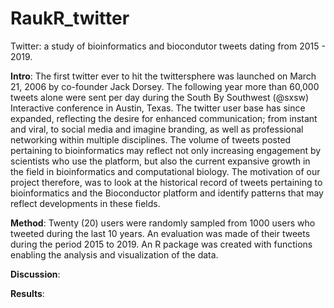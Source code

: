# RaukR_twitter
Twitter: a study of bioinformatics and biocondutor tweets dating from 2015 - 2019.

**Intro**: The first twitter ever to hit the twittersphere was launched on March 21, 2006 by co-founder Jack Dorsey. The following year more than 60,000 tweets alone were sent per day during the South By Southwest (@sxsw) Interactive conference in Austin, Texas. The twitter user base has since expanded, reflecting the desire for enhanced communication; from instant and viral, to social media and imagine branding, as well as professional networking within multiple disciplines. The volume of tweets posted pertaining to bioinformatics may reflect not only increasing engagement by scientists who use the platform, but also the current expansive growth in the field in bioinformatics and computational biology. The motivation of our project therefore, was to look at the historical record of tweets pertaining to bioinformatics and the Bioconductor platform and identify patterns that may reflect developments in these fields.  

**Method**: Twenty (20) users were randomly sampled from 1000 users who tweeted during the last 10 years. An evaluation was made of their tweets during the period 2015 to 2019. An R package was created with functions enabling the analysis and visualization of the data.   

**Discussion**: 

**Results**: 
